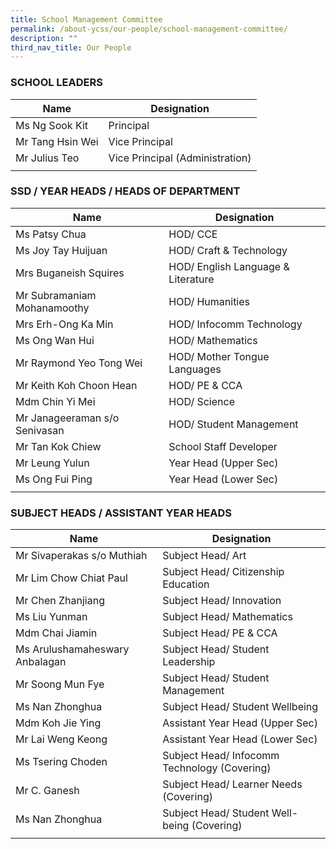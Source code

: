 ```yaml
---
title: School Management Committee
permalink: /about-ycss/our-people/school-management-committee/
description: ""
third_nav_title: Our People
---
```

### SCHOOL LEADERS

| Name | Designation |
| --- | --- |
| Ms Ng Sook Kit | Principal |
| Mr Tang Hsin Wei | Vice Principal |
| Mr Julius Teo | Vice Principal (Administration) |
| | |

### SSD / YEAR HEADS / HEADS OF DEPARTMENT

| Name | Designation |
| --- | --- |
| Ms Patsy Chua | HOD/ CCE |
| Ms Joy Tay Huijuan | HOD/ Craft & Technology |
| Mrs Buganeish Squires | HOD/ English Language & Literature |
| Mr Subramaniam Mohanamoothy | HOD/ Humanities |
| Mrs Erh-Ong Ka Min | HOD/ Infocomm Technology |
| Ms Ong Wan Hui | HOD/ Mathematics |
| Mr Raymond Yeo Tong Wei | HOD/ Mother Tongue Languages |
| Mr Keith Koh Choon Hean | HOD/ PE & CCA |
| Mdm Chin Yi Mei | HOD/ Science |
| Mr Janageeraman s/o Senivasan | HOD/ Student Management |
| Mr Tan Kok Chiew | School Staff Developer |
| Mr Leung Yulun | Year Head (Upper Sec) |
| Ms Ong Fui Ping | Year Head (Lower Sec) |
| | | 

### SUBJECT HEADS / ASSISTANT YEAR HEADS

| Name | Designation |
| --- | --- |
| Mr Sivaperakas s/o Muthiah | Subject Head/ Art |
| Mr Lim Chow Chiat Paul | Subject Head/ Citizenship Education |
| Mr Chen Zhanjiang | Subject Head/ Innovation |
| Ms Liu Yunman | Subject Head/ Mathematics |
| Mdm Chai Jiamin | Subject Head/ PE & CCA |
| Ms Arulushamaheswary Anbalagan | Subject Head/ Student Leadership |
| Mr Soong Mun Fye | Subject Head/ Student Management |
| Ms Nan Zhonghua | Subject Head/ Student Wellbeing |
| Mdm Koh Jie Ying | Assistant Year Head (Upper Sec) |
| Mr Lai Weng Keong | Assistant Year Head (Lower Sec) |
| Ms Tsering Choden | Subject Head/ Infocomm Technology (Covering) |
| Mr C. Ganesh | Subject Head/ Learner Needs (Covering) |
| Ms Nan Zhonghua | Subject Head/ Student Well-being (Covering) |
| | |